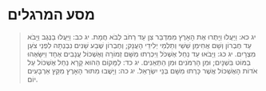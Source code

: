 # מסע המרגלים

> יג כא: וַיַּעֲלוּ וַיָּתֻרוּ אֶת הָאָרֶץ מִמִּדְבַּר צִן עַד רְחֹב לְבֹא חֲמָת.
> יג כב: וַיַּעֲלוּ בַנֶּגֶב וַיָּבֹא עַד חֶבְרוֹן וְשָׁם אֲחִימַן שֵׁשַׁי וְתַלְמַי יְלִידֵי הָעֲנָק; וְחֶבְרוֹן שֶׁבַע שָׁנִים נִבְנְתָה לִפְנֵי צֹעַן מִצְרָיִם.
> יג כג: וַיָּבֹאוּ עַד נַחַל אֶשְׁכֹּל וַיִּכְרְתוּ מִשָּׁם זְמוֹרָה וְאֶשְׁכּוֹל עֲנָבִים אֶחָד וַיִּשָּׂאֻהוּ בַמּוֹט בִּשְׁנָיִם; וּמִן הָרִמֹּנִים וּמִן הַתְּאֵנִים.
> יג כד: לַמָּקוֹם הַהוּא קָרָא נַחַל אֶשְׁכּוֹל עַל אֹדוֹת הָאֶשְׁכּוֹל אֲשֶׁר כָּרְתוּ מִשָּׁם בְּנֵי יִשְׂרָאֵל.
> יג כה: וַיָּשֻׁבוּ מִתּוּר הָאָרֶץ מִקֵּץ אַרְבָּעִים יוֹם. 
 

